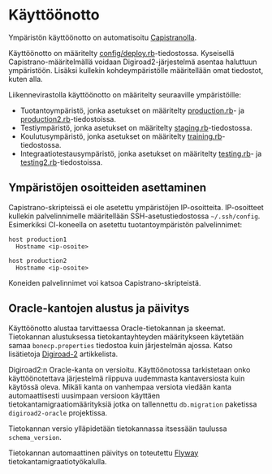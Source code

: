 Käyttöönotto
============

Ympäristön käyttöönotto on automatisoitu [Capistranolla](http://capistranorb.com/).

Käyttöönotto on määritelty [config/deploy.rb](config/deploy.rb)-tiedostossa. Kyseisellä Capistrano-määritelmällä voidaan Digiroad2-järjestelmä asentaa haluttuun ympäristöön. Lisäksi kullekin kohdeympäristölle määritellään omat tiedostot, kuten alla.

Liikennevirastolla käyttöönotto on määritelty seuraaville ympäristöille:
* Tuotantoympäristö, jonka asetukset on määritelty [production.rb](config/deploy/production.rb)- ja [production2.rb](config/deploy/production2.rb)-tiedostoissa.
* Testiympäristö, jonka asetukset on määritelty [staging.rb](config/deploy/staging.rb)-tiedostossa.
* Koulutusympäristö, jonka asetukset on määritelty [training.rb](config/deploy/training.rb)-tiedostossa.
* Integraatiotestausympäristö, jonka asetukset on määritelty [testing.rb](config/deploy/testing.rb)- ja [testing2.rb](config/deploy/testing2.rb)-tiedostoissa.

## Ympäristöjen osoitteiden asettaminen

Capistrano-skripteissä ei ole asetettu ympäristöjen IP-osoitteita. IP-osoitteet kullekin palvelinnimelle määritellään SSH-asetustiedostossa `~/.ssh/config`. Esimerkiksi CI-koneella on asetettu tuotantoympäristön palvelinnimet: 

```
host production1
  Hostname <ip-osoite>
  
host production2
  Hostname <ip-osoite>
```

Koneiden palvelinnimet voi katsoa Capistrano-skripteistä.

## Oracle-kantojen alustus ja päivitys

Käyttöönotto alustaa tarvittaessa Oracle-tietokannan ja skeemat. Tietokannan alustuksessa tietokantayhteyden määritykseen käytetään samaa `bonecp.properties` tiedostoa kuin järjestelmän ajossa. Katso lisätietoja [Digiroad-2](README.md) artikkelista.

Digiroad2:n Oracle-kanta on versioitu. Käyttöönotossa tarkistetaan onko käyttöönotettava järjestelmä riippuva uudemmasta kantaversiosta kuin käytössä oleva. Mikäli kanta on vanhempaa versiota viedään kanta automaattisesti uusimpaan versioon käyttäen tietokantamigraatiomäärityksiä jotka on tallennettu `db.migration` paketissa `digiroad2-oracle` projektissa.

Tietokannan versio ylläpidetään tietokannassa itsessään taulussa `schema_version`.

Tietokannan automaattinen päivitys on toteutettu [Flyway](http://flywaydb.org/) tietokantamigraatiotyökalulla.
